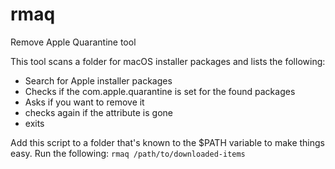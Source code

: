 # rmaq
Remove Apple Quarantine tool

This tool scans a folder for macOS installer packages and lists the following:
* Search for Apple installer packages
* Checks if the com.apple.quarantine is set for the found packages
* Asks if you want to remove it
* checks again if the attribute is gone
* exits

Add this script to a folder that's known to the $PATH variable to make things easy.
Run the following:
`rmaq /path/to/downloaded-items`



